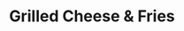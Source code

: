 ---
title: "Grilled Cheese & Fries"
description: ""
price_s: "7.50"
price_l: ""
price_lg: ""
weight: "1"
---